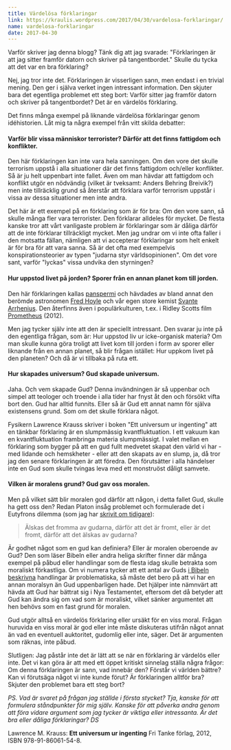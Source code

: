 ```yaml
---
title: Värdelösa förklaringar
link: https://kraulis.wordpress.com/2017/04/30/vardelosa-forklaringar/
name: vardelosa-forklaringar
date: 2017-04-30
---
```

Varför skriver jag denna blogg? Tänk dig att jag svarade: "Förklaringen är att jag sitter framför datorn och skriver på tangentbordet." Skulle du tycka att det var en bra förklaring?

Nej, jag tror inte det. Förklaringen är visserligen sann, men endast i en trivial mening. Den ger i själva verket ingen intressant information. Den skjuter bara det egentliga problemet ett steg bort: Varför sitter jag framför datorn och skriver på tangentbordet? Det är en värdelös förklaring.

Det finns många exempel på liknande värdelösa förklaringar genom idéhistorien. Låt mig ta några exempel från vitt skilda debatter:



#### Varför blir vissa människor terrorister? Därför att det finns fattigdom och konflikter.

Den här förklaringen kan inte vara hela sanningen. Om den vore det skulle terrorism uppstå i alla situationer där det finns fattigdom och/eller konflikter. Så är ju helt uppenbart inte fallet. Även om man hävdar att fattigdom och konflikt utgör en nödvändig (vilket är tveksamt: Anders Behring Breivik?) men inte tillräcklig grund så återstår att förklara varför terrorism uppstår i vissa av dessa situationer men inte andra.

Det här är ett exempel på en förklaring som är för bra: Om den vore sann, så skulle många fler vara terrorister. Den förklarar alldeles för mycket. De flesta kanske tror att vårt vanligaste problem är förklaringar som är dåliga därför att de inte förklarar tillräckligt mycket. Men jag undrar om vi inte ofta faller i den motsatta fällan, nämligen att vi accepterar förklaringar som helt enkelt är för bra för att vara sanna. Så är det ofta med exempelvis konspirationsteorier av typen "judarna styr världsopinionen". Om det vore sant, varför "lyckas" vissa undvika den styrningen?

#### Hur uppstod livet på jorden? Sporer från en annan planet kom till jorden.

Den här förklaringen kallas [panspermi](https://sv.wikipedia.org/wiki/Panspermi) och hävdades av bland annat den berömde astronomen [Fred Hoyle](https://en.wikipedia.org/wiki/Fred_Hoyle) och vår egen store kemist [Svante Arrhenius](https://sv.wikipedia.org/wiki/Svante_Arrhenius). Den återfinns även i populärkulturen, t.ex. i Ridley Scotts film [Prometheus](http://www.imdb.com/title/tt1446714/) (2012).

Men jag tycker själv inte att den är speciellt intressant. Den svarar ju inte på den egentliga frågan, som är: Hur uppstod liv ur icke-organisk materia? Om man skulle kunna göra troligt att livet kom till jorden i form av sporer eller liknande från en annan planet, så blir frågan istället: Hur uppkom livet på den planeten? Och då är vi tillbaka på ruta ett.

#### Hur skapades universum? Gud skapade universum.

Jaha. Och vem skapade Gud? Denna invändningen är så uppenbar och simpel att teologer och troende i alla tider har fnyst åt den och försökt vifta bort den. Gud har alltid funnits. Eller så är Gud ett annat namn för själva existensens grund. Som om det skulle förklara något.

Fysikern Lawrence Krauss skriver i boken "Ett universum ur ingenting" att en tänkbar förklaring är en slumpmässig kvantfluktuation. I ett vakuum kan en kvantfluktuation frambringa materia slumpmässigt. I valet mellan en förklaring som bygger på att en gud fullt medvetet skapat den värld vi har - med lidande och hemskheter - eller att den skapats av en slump, ja, då tror jag den senare förklaringen är att föredra. Den förutsätter i alla händelser inte en Gud som skulle tvingas leva med ett monstruöst dåligt samvete.

#### Vilken är moralens grund? Gud gav oss moralen.

Men på vilket sätt blir moralen god därför att någon, i detta fallet Gud, skulle ha gett oss den? Redan Platon insåg problemet och formulerade det i Eutyfrons dilemma (som jag har [skrivit om tidigare](/posts/)):

> Älskas det fromma av gudarna, därför att det är fromt, eller är det fromt, därför att det älskas av gudarna?

Är godhet något som en gud kan definiera? Eller är moralen oberoende av Gud? Den som läser Bibeln eller andra heliga skrifter finner där många exempel på påbud eller handlingar som de flesta idag skulle betrakta som moraliskt förkastliga. Om vi numera tycker att ett antal av Guds [i Bibeln beskrivna](http://commonsenseatheism.com/?p=21) handlingar är problematiska, så måste det bero på att vi har en annan moralsyn än Gud uppenbarligen hade. Det hjälper inte nämnvärt att hävda att Gud har bättrat sig i Nya Testamentet, eftersom det då betyder att Gud kan ändra sig om vad som är moraliskt, vilket sänker argumentet att hen behövs som en fast grund för moralen.

Gud utgör alltså en värdelös förklaring eller ursäkt för en viss moral. Frågan huruvida en viss moral är god eller inte måste diskuteras utifrån något annat än vad en eventuell auktoritet, gudomlig eller inte, säger. Det är argumenten som räknas, inte påbud.

Slutligen: Jag påstår inte det är lätt att se när en förklaring är värdelös eller inte. Det vi kan göra är att med ett öppet kritiskt sinnelag ställa några frågor: Om denna förklaringen är sann, vad innebär den? Förstår vi världen bättre? Kan vi förutsäga något vi inte kunde förut? Är förklaringen alltför bra? Skjuter den problemet bara ett steg bort?

*PS. Vad är svaret på frågan jag ställde i första stycket? Tja, kanske för att formulera ståndpunkter för mig själv. Kanske för att påverka andra genom att föra vidare argument som jag tycker är viktiga eller intressanta. Är det bra eller dåliga förklaringar? DS*

Lawrence M. Krauss: **Ett universum ur ingenting** Fri Tanke förlag, 2012, ISBN 978-91-86061-54-8.

